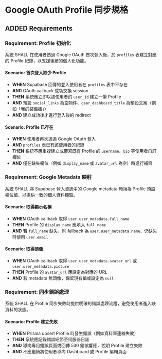 # Google OAuth Profile 同步規格

## ADDED Requirements

### Requirement: Profile 初始化
系統 SHALL 在使用者透過 Google OAuth 首次登入後，於 `profiles` 表建立對應的 Profile 紀錄，以支援後續的個人化功能。

#### Scenario: 首次登入缺少 Profile
- **WHEN** Supabase 回傳的登入使用者在 `profiles` 表中不存在
- **AND** OAuth callback 成功交換 session
- **THEN** 系統應立即以該使用者的 `user_id` 建立一筆 Profile
- **AND** 預設 `social_links` 為空物件、`gear_dashboard_title` 為預設文案（例如「我的裝備牆」）
- **AND** 建立成功後才進行登入後的 redirect

#### Scenario: Profile 已存在
- **WHEN** 使用者再次透過 Google OAuth 登入
- **AND** `profiles` 表已有該使用者的紀錄
- **THEN** 系統不應重複建立或覆寫既有 Profile 的 `username`、`bio` 等使用者自訂欄位
- **AND** 僅在缺失欄位（例如 `display_name` 或 `avatar_url` 為空）時進行補齊

### Requirement: Google Metadata 映射
系統 SHALL 將 Supabase 登入資訊中的 Google metadata 轉換為 Profile 預設欄位值，以提供一致的個人資料體驗。

#### Scenario: 取得顯示名稱
- **WHEN** OAuth callback 取得 `user.user_metadata.full_name`
- **THEN** Profile 的 `display_name` 應填入 `full_name`
- **AND** 若 `full_name` 缺失，則 fallback 為 `user.user_metadata.name`，仍缺失時使用 `user.email`

#### Scenario: 取得頭像
- **WHEN** OAuth callback 取得 `user.user_metadata.avatar_url` 或 `user.user_metadata.picture`
- **THEN** Profile 的 `avatar_url` 應設定為對應的 URL
- **AND** 若 metadata 無頭像，保留現有值或設定為 `null`

### Requirement: 同步錯誤處理
系統 SHALL 在 Profile 同步失敗時提供明確的錯誤處理流程，避免使用者進入缺資料的狀態。

#### Scenario: Profile 建立失敗
- **WHEN** Prisma upsert Profile 時發生錯誤（例如資料庫連線失敗）
- **THEN** 系統應記錄錯誤細節至伺服器日誌
- **AND** 導向專用錯誤頁面或回傳 500 錯誤響應，說明 Profile 建立失敗
- **AND** 不應繼續將使用者導向 Dashboard 或 Profile 編輯頁面
